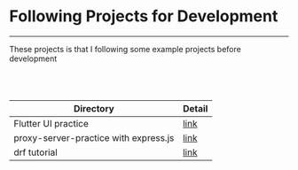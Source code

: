 # Following Projects for Development

---

These projects is that I following some example projects before development
<br/><br/><br/><br/>
                            

| Directory                             | Detail                                                                             |
|---------------------------------------|------------------------------------------------------------------------------------|
| Flutter UI practice                   | [link](https://github.com/David-Lee-dev/code-kata/tree/main/test-example/toonflix) |
| proxy-server-practice with express.js | [link](https://github.com/David-Lee-dev/code-kata/tree/main/test-example/express-proxy-server-example)|
| drf tutorial                          |[link](https://github.com/David-Lee-dev/code-kata/tree/main/test-example/drf-tutorial)|

